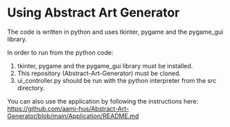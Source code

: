 # Using Abstract Art Generator

The code is written in python and uses tkinter, pygame and the pygame_gui library.

In order to run from the python code:

1. tkinter, pygame and the pygame_gui library must be installed.
2. This repository (Abstract-Art-Generator) must be cloned.
3. ui_controller.py should be run with the python interpreter from the src directory.

You can also use the application by following the instructions here: https://github.com/aami-hus/Abstract-Art-Generator/blob/main/Application/README.md
